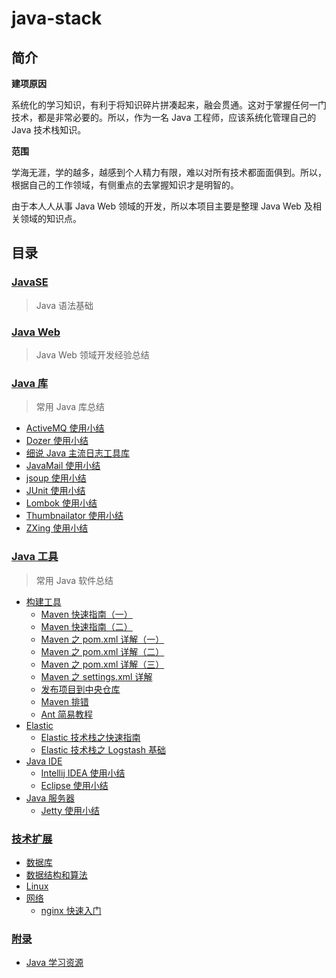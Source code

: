 # java-stack

## 简介

**建项原因**

系统化的学习知识，有利于将知识碎片拼凑起来，融会贯通。这对于掌握任何一门技术，都是非常必要的。所以，作为一名 Java 工程师，应该系统化管理自己的 Java 技术栈知识。

**范围**

学海无涯，学的越多，越感到个人精力有限，难以对所有技术都面面俱到。所以，根据自己的工作领域，有侧重点的去掌握知识才是明智的。

由于本人人从事 Java Web 领域的开发，所以本项目主要是整理 Java Web 及相关领域的知识点。

## 目录

### [JavaSE](https://github.com/dunwu/javase-notes)

> Java 语法基础

### [Java Web](https://github.com/dunwu/java-web)

> Java Web 领域开发经验总结

### [Java 库](docs/javalib/README.md)

> 常用 Java 库总结

* [ActiveMQ 使用小结](docs/javalib/activemq.md)
* [Dozer 使用小结](docs/javalib/dozer.md)
* [细说 Java 主流日志工具库](docs/javalib/java-log.md)
* [JavaMail 使用小结](docs/javalib/javamail.md)
* [jsoup 使用小结](docs/javalib/jsoup.md)
* [JUnit 使用小结](docs/javalib/junit.md)
* [Lombok 使用小结](docs/javalib/lombok.md)
* [Thumbnailator 使用小结](docs/javalib/thumbnailator.md)
* [ZXing 使用小结](docs/javalib/zxing.md)

### [Java 工具](docs/javatool/README.md)

> 常用 Java 软件总结

* [构建工具](docs/javatool/build/README.md)
  * [Maven 快速指南（一）](docs/javatool/build/maven/maven-quickstart-01.md)
  * [Maven 快速指南（二）](docs/javatool/build/maven/maven-quickstart-02.md)
  * [Maven 之 pom.xml 详解（一）](docs/javatool/build/maven/maven-pom-01.md)
  * [Maven 之 pom.xml 详解（二）](docs/javatool/build/maven/maven-pom-02.md)
  * [Maven 之 pom.xml 详解（三）](docs/javatool/build/maven/maven-pom-03.md)
  * [Maven 之 settings.xml 详解](docs/javatool/build/maven/maven-settings-config.md)
  * [发布项目到中央仓库](docs/javatool/build/maven/maven-deploy.md)
  * [Maven 排错](docs/javatool/build/maven/maven-faq.md)
  * [Ant 简易教程](docs/javatool/build/ant.md)
* [Elastic](docs/javatool/elastic/README.md)
  * [Elastic 技术栈之快速指南](docs/javatool/elastic/elastic-quickstart.md)
  * [Elastic 技术栈之 Logstash 基础](docs/javatool/elastic/elastic-logstash.md)
* [Java IDE](docs/javatool/ide/README.md)
  * [Intellij IDEA 使用小结](docs/javatool/ide/intellij.md)
  * [Eclipse 使用小结](docs/javatool/ide/eclipse.md)
* [Java 服务器](docs/javatool/server/README.md)
  * [Jetty 使用小结](docs/javatool/server/jetty.md)

### [技术扩展](docs/extend/README.md)

* [数据库](docs/extend/database.md)
* [数据结构和算法](docs/extend/algorithm.md)
* [Linux](docs/extend/os.md)
* [网络](docs/extend/web/README.md)
  * [nginx 快速入门](docs/extend/web/nginx-quickstart.md)
  
### [附录](docs/appendix/README.md)

* [Java 学习资源](docs/appendix/resources.md)

